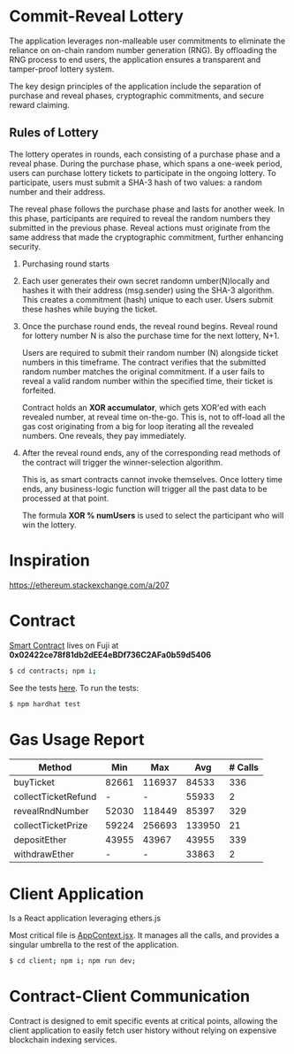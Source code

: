 # Commit-Reveal Lottery

The application leverages non-malleable user commitments to eliminate the reliance on on-chain random number generation (RNG). By offloading the RNG process to end users, the application ensures a transparent and tamper-proof lottery system.

The key design principles of the application include the separation of purchase and reveal phases, cryptographic commitments, and secure reward claiming.

## Rules of Lottery

The lottery operates in rounds, each consisting of a purchase phase and a reveal phase. During the purchase phase, which spans a one-week period, users can purchase lottery tickets to participate in the ongoing lottery. To participate, users must submit a SHA-3 hash of two values: a random number and their address.

The reveal phase follows the purchase phase and lasts for another week. In this phase, participants are required to reveal the random numbers they submitted in the previous phase. Reveal actions must originate from the same address that made the cryptographic commitment, further enhancing security.

1. Purchasing round starts
2. Each user generates their own secret randomn umber(N)locally and hashes
   it with their address (msg.sender) using the SHA-3 algorithm. This creates a commitment (hash) unique to each user.
   Users submit these hashes while buying the ticket.
3. Once the purchase round ends, the reveal round begins. Reveal round for lottery number N is also the purchase time for the next lottery, N+1.

   Users are required to submit their random number (N) alongside ticket numbers in this timeframe. The contract verifies that the submitted random number matches the original commitment. If a user fails to reveal a valid random number within the specified time, their ticket is forfeited.

   Contract holds an **XOR accumulator**, which gets XOR'ed with each revealed number, at reveal time on-the-go. This is, not to off-load all the gas cost originating from a big for loop iterating all the revealed numbers. One reveals, they pay immediately.

4. After the reveal round ends, any of the corresponding read methods of the contract will trigger the winner-selection algorithm.

   This is, as smart contracts cannot invoke themselves. Once lottery time ends, any business-logic function will trigger all the past data to be processed at that point.

   The formula **XOR % numUsers** is used to select the participant who will win the lottery.

# Inspiration

https://ethereum.stackexchange.com/a/207

# Contract

[Smart Contract](./contracts/contracts/Lottery.sol) lives on Fuji at **0x02422ce78f81db2dEE4eBDf736C2AFa0b59d5406**

```bash
$ cd contracts; npm i;
```

See the tests [here](./contracts/test/Lottery.test.js). To run the tests:

```bash
$ npm hardhat test
```

# Gas Usage Report

| Method              | Min   | Max    | Avg    | # Calls |
| ------------------- | ----- | ------ | ------ | ------- |
| buyTicket           | 82661 | 116937 | 84533  | 336     |
| collectTicketRefund | -     | -      | 55933  | 2       |
| revealRndNumber     | 52030 | 118449 | 85397  | 329     |
| collectTicketPrize  | 59224 | 256693 | 133950 | 21      |
| depositEther        | 43955 | 43967  | 43955  | 339     |
| withdrawEther       | -     | -      | 33863  | 2       |

# Client Application

Is a React application leveraging ethers.js

Most critical file is [AppContext.jsx](./client/src/context/AppContext.jsx). It manages all the calls, and provides a singular umbrella to the rest of the application.

```bash
$ cd client; npm i; npm run dev;
```

# Contract-Client Communication

Contract is designed to emit specific events at critical points, allowing the client application to easily fetch user history without relying on expensive blockchain indexing services.

